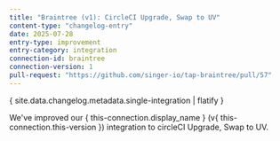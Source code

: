 ```yaml
---
title: "Braintree (v1): CircleCI Upgrade, Swap to UV"
content-type: "changelog-entry"
date: 2025-07-28
entry-type: improvement
entry-category: integration
connection-id: braintree
connection-version: 1
pull-request: "https://github.com/singer-io/tap-braintree/pull/57"
---
```

{ site.data.changelog.metadata.single-integration | flatify }

We've improved our { this-connection.display_name } (v{ this-connection.this-version }) integration to circleCI Upgrade, Swap to UV.
